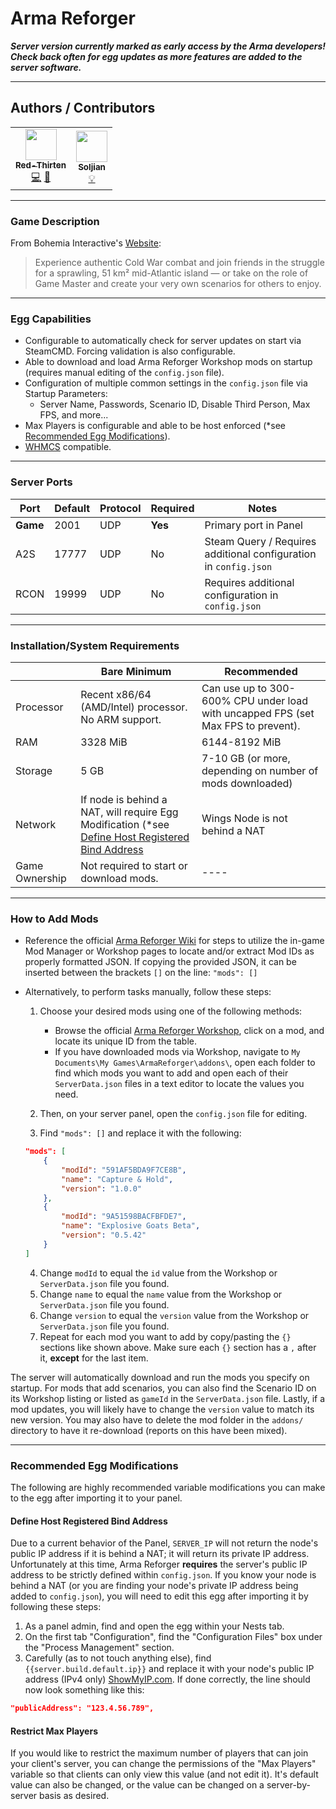 # Arma Reforger

***Server version currently marked as early access by the Arma developers! Check back often for egg updates as more features are added to the server software.***
___

## Authors / Contributors

<!-- prettier-ignore-start -->
<!-- markdownlint-disable -->
<table>
    <tr>
        <td align="center">
            <a href="https://github.com/lilkingjr1">
                <img src="https://avatars.githubusercontent.com/u/4533989" width="50px;" alt=""/><br /><sub><b>Red-Thirten</b></sub>
            </a>
            <br />
            <a href="https://github.com/parkervcp/eggs/commits?author=lilkingjr1" title="Codes">💻</a>
            <a href="https://github.com/parkervcp/eggs/commits?author=lilkingjr1" title="Maintains">🔨</a>
        </td>
        <td align="center">
            <a href="https://github.com/Soljian">
                <img src="https://avatars.githubusercontent.com/u/4036453" width="50px;" alt=""/><br /><sub><b>Soljian</b></sub>
            </a>
            <br />
            <a href="https://github.com/parkervcp/eggs/commits?author=Soljian" title="Contributor">💡</a>
        </td>
    </tr>
</table>
<!-- markdownlint-enable -->
<!-- prettier-ignore-end -->

___

### Game Description

From Bohemia Interactive's [Website](https://reforger.armaplatform.com/):
> Experience authentic Cold War combat and join friends in the struggle for a sprawling, 51 km² mid-Atlantic island — or take on the role of Game Master and create your very own scenarios for others to enjoy.
___

### Egg Capabilities

- Configurable to automatically check for server updates on start via SteamCMD. Forcing validation is also configurable.
- Able to download and load Arma Reforger Workshop mods on startup (requires manual editing of the `config.json` file).
- Configuration of multiple common settings in the `config.json` file via Startup Parameters:
  - Server Name, Passwords, Scenario ID, Disable Third Person, Max FPS, and more...
- Max Players is configurable and able to be host enforced (\*see [Recommended Egg Modifications](#restrict-max-players)).
- [WHMCS](https://www.whmcs.com/) compatible.

___

### Server Ports

| Port | Default | Protocol | Required | Notes |
|---------|---------|---------|---------|---------|
| **Game** | 2001 | UDP | **Yes** | Primary port in Panel |
| A2S | 17777 | UDP | No | Steam Query / Requires additional configuration in `config.json` |
| RCON | 19999 | UDP | No | Requires additional configuration in `config.json` |

___

### Installation/System Requirements

|  | Bare Minimum | Recommended |
|---------|---------|---------|
| Processor | Recent x86/64 (AMD/Intel) processor. No ARM support. | Can use up to 300-600% CPU under load with uncapped FPS (set Max FPS to prevent). |
| RAM | 3328 MiB | 6144-8192 MiB |
| Storage | 5 GB | 7-10 GB (or more, depending on number of mods downloaded) |
| Network | If node is behind a NAT, will require Egg Modification (\*see [Define Host Registered Bind Address](#define-host-registered-bind-address) | Wings Node is not behind a NAT |
| Game Ownership | Not required to start or download mods. | ---- |

___

### How to Add Mods

- Reference the official [Arma Reforger Wiki](https://community.bistudio.com/wiki/Arma_Reforger:Server_Config#mods) for steps to utilize the in-game Mod Manager or Workshop pages to locate and/or extract Mod IDs as properly formatted JSON. If copying the provided JSON, it can be inserted between the brackets `[]` on the line: `"mods": []`

- Alternatively, to perform tasks manually, follow these steps:

	1. Choose your desired mods using one of the following methods:
	
 		- Browse the official [Arma Reforger Workshop](https://reforger.armaplatform.com/workshop), click on a mod, and locate its unique ID from the table.
		- If you have downloaded mods via Workshop, navigate to `My Documents\My Games\ArmaReforger\addons\`, open each folder to find which mods you want to add and open each of their `ServerData.json` files in a text editor to locate the values you need.
	2. Then, on your server panel, open the `config.json` file for editing.
	3. Find `"mods": []` and replace it with the following:
	
	```json
	"mods": [
		{
			"modId": "591AF5BDA9F7CE8B",
			"name": "Capture & Hold",
			"version": "1.0.0"
		},
		{
			"modId": "9A51598BACFBFDE7",
			"name": "Explosive Goats Beta",
			"version": "0.5.42"
		}
	]
	```
	
	4. Change `modId` to equal the `id` value from the Workshop or `ServerData.json` file you found.
	5. Change `name` to equal the `name` value from the Workshop or `ServerData.json` file you found.
	6. Change `version` to equal the `version` value from the Workshop or `ServerData.json` file you found.
	7. Repeat for each mod you want to add by copy/pasting the `{}` sections like shown above. Make sure each `{}` section has a `,` after it, **except** for the last item.

The server will automatically download and run the mods you specify on startup. For mods that add scenarios, you can also find the Scenario ID on its Workshop listing or listed as `gameId` in the `ServerData.json` file. Lastly, if a mod updates, you will likely have to change the `version` value to match its new version. You may also have to delete the mod folder in the `addons/` directory to have it re-download (reports on this have been mixed).

___

### Recommended Egg Modifications

The following are highly recommended variable modifications you can make to the egg after importing it to your panel.

#### Define Host Registered Bind Address

Due to a current behavior of the Panel, `SERVER_IP` will not return the node's public IP address if it is behind a NAT; it will return its private IP address. Unfortunately at this time, Arma Reforger **requires** the server's public IP address to be strictly defined within `config.json`. If you know your node is behind a NAT (or you are finding your node's private IP address being added to `config.json`), you will need to edit this egg after importing it by following these steps:

1. As a panel admin, find and open the egg within your Nests tab.
2. On the first tab "Configuration", find the "Configuration Files" box under the "Process Management" section.
3. Carefully (as to not touch anything else), find `{{server.build.default.ip}}` and replace it with your node's public IP address (IPv4 only) [ShowMyIP.com](https://www.showmyip.com/). If done correctly, the line should now look something like this:

```json
"publicAddress": "123.4.56.789",
```

#### Restrict Max Players

If you would like to restrict the maximum number of players that can join your client's server, you can change the permissions of the "Max Players" variable so that clients can only view this value (and not edit it). It's default value can also be changed, or the value can be changed on a server-by-server basis as desired.
